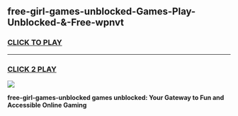 
## free-girl-games-unblocked-Games-Play-Unblocked-&-Free-wpnvt
<h3>
<a href="https://premium76.site?title=free-girl-games-unblocked&ref=24A">CLICK TO PLAY</a></h3>
<hr>

<h3>
<a href="https://premium76.site?title=free-girl-games-unblocked&ref=24A">CLICK 2 PLAY</a>
  
</h3>

<a href="https://premium76.site?title=free-girl-games-unblocked&ref=24A"><img src="https://clearcache.store/games.png"></a>


**free-girl-games-unblocked games unblocked: Your Gateway to Fun and Accessible Online Gaming**
